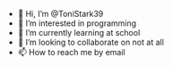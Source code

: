 - 👋 Hi, I’m @ToniStark39
- 👀 I’m interested in programming
- 🌱 I’m currently learning at school
- 💞️ I’m looking to collaborate on not at all
- 📫 How to reach me by email 

<!---
ToniStark39/ToniStark39 is a ✨ special ✨ repository because its `README.md` (this file) appears on your GitHub profile.
You can click the Preview link to take a look at your changes.
--->
